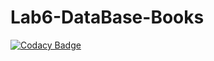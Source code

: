 # Lab6-DataBase-Books

[![Codacy Badge](https://api.codacy.com/project/badge/Grade/9aa81e50dafa484b87c3352ff6de257a)](https://www.codacy.com/app/mariukhin/Lab6-DataBase-Books?utm_source=github.com&amp;utm_medium=referral&amp;utm_content=mariukhin/Lab6-DataBase-Books&amp;utm_campaign=Badge_Grade)
